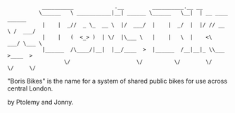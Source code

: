                __________             .__         __________.__ __                  
              \______   \ ___________|__| ______ \______   \__|  | __ ____   ______
               |    |  _//  _ \_  __ \  |/  ___/  |    |  _/  |  |/ // __ \ /  ___/
               |    |   (  <_> )  | \/  |\___ \   |    |   \  |    <\  ___/ \___ \ 
               |______  /\____/|__|  |__/____  >  |______  /__|__|_ \\___  >____  >
                      \/                     \/          \/        \/    \/     \/ 


"Boris Bikes" is the name for a system of shared public bikes for use across central London.

by Ptolemy and Jonny.

